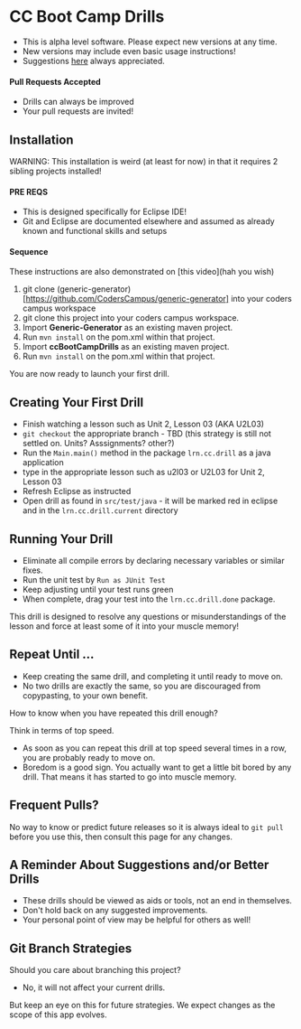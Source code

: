 # CC Boot Camp Drills

- This is alpha level software. Please expect new versions at any time.
- New versions may include even basic usage instructions!
- Suggestions [here](https://github.com/CodersCampus/ccBootCampDrills/issues/new) always appreciated.

#### Pull Requests Accepted

- Drills can always be improved
- Your pull requests are invited!

## Installation

WARNING: This installation is weird (at least for now) in that it requires 2 sibling projects installed!

#### PRE REQS

- This is designed specifically for Eclipse IDE!
- Git and Eclipse are documented elsewhere and assumed as already known and functional skills and setups

#### Sequence

These instructions are also demonstrated on [this video](hah you wish)

1. git clone (generic-generator)[https://github.com/CodersCampus/generic-generator] into your coders campus workspace
1. git clone this project into your coders campus workspace.
1. Import **Generic-Generator** as an existing maven project.
1. Run `mvn install` on the pom.xml within that project.
1. Import **ccBootCampDrills** as an existing maven project.
1. Run `mvn install` on the pom.xml within that project.

You are now ready to launch your first drill.

## Creating Your First Drill

- Finish watching a lesson such as Unit 2, Lesson 03 (AKA U2L03)
- `git checkout` the appropriate branch - TBD (this strategy is still not settled on. Units? Asssignments? other?)
- Run the `Main.main()` method in the package `lrn.cc.drill` as a java application
- type in the appropriate lesson such as u2l03 or U2L03 for Unit 2, Lesson 03
- Refresh Eclipse as instructed
- Open drill as found in `src/test/java` - it will be marked red in eclipse and in the `lrn.cc.drill.current` directory

## Running Your Drill

- Eliminate all compile errors by declaring necessary variables or similar fixes.
- Run the unit test by `Run as JUnit Test`
- Keep adjusting until your test runs green
- When complete, drag your test into the `lrn.cc.drill.done` package.

This drill is designed to resolve any questions or misunderstandings of the lesson and force at least some of it into your muscle memory!

## Repeat Until ...

- Keep creating the same drill, and completing it until ready to move on. 
- No two drills are exactly the same, so you are discouraged from copypasting, to your own benefit.

How to know when you have repeated this drill enough?

Think in terms of top speed. 

- As soon as you can repeat this drill at top speed several times in a row, you are probably ready to move on.
- Boredom is a good sign. You actually want to get a little bit bored by any drill. That means it has started to go into muscle memory.

## Frequent Pulls?

No way to know or predict future releases so it is always ideal to `git pull` before you use this, then consult this page for any changes.

## A Reminder About Suggestions and/or Better Drills

- These drills should be viewed as aids or tools, not an end in themselves.
- Don't hold back on any suggested improvements.
- Your personal point of view may be helpful for others as well!

## Git Branch Strategies

Should you care about branching this project?

- No, it will not affect your current drills.

But keep an eye on this for future strategies. We expect changes as the scope of this app evolves.